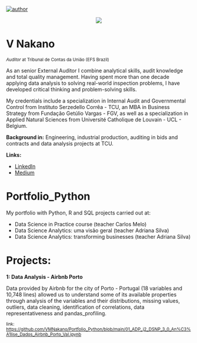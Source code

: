 [![author](https://img.shields.io/badge/author-vnakano-blue.svg)](https://www.linkedin.com/in/val%C3%A9ria-n-13030747/) 

<p align="center">
  <img src="D:\VALÉRIA\00 - CURSOS\01 - Data Science Analytics T4 - Adriana Silva\DataScience_Python_&_R" >
</p>

# V Nakano
<sub>*Auditor* at Tribunal de Contas da União (EFS Brazil)</sub>

As an senior External Auditor I combine analytical skills, audit knowledge and total quality management. Having spent more than one decade applying data analysis to solving real-world inspection problems, I have developed critical thinking and problem-solving skills.

My credentials include a specialization in Internal Audit and Governmental Control from Instituto Serzedello Corrêa - TCU, an MBA in Business Strategy from Fundação Getúlio Vargas - FGV, as well as a specialization in Applied Natural Sciences from Université Catholique de Louvain - UCL - Belgium.

**Background in:** Engineering, industrial production, auditing in bids and contracts and data analysis projects at TCU.

**Links:**
* [LinkedIn](https://www.linkedin.com/in/val%C3%A9ria-n-13030747/)
* [Medium](https://www.medium.com)

# Portfolio_Python

My portfolio with Python, R and SQL projects carried out at:
- Data Science in Practice course (teacher Carlos Melo)
- Data Science Analytics: uma visão geral (teacher Adriana Silva)
- Data Science Analytics: transforming businesses (teacher Adriana Silva)

# Projects:

**1: Data Analysis - Airbnb Porto**

Data provided by Airbnb for the city of Porto - Portugal (18 variables and 10,748 lines) allowed us to understand some of its available properties through analysis of the variables and their distributions, missing values, outliers, data cleaning, identification of correlations, data representativeness and pandas_profiling.

<sub>link: https://github.com/VMNakano/Portfolio_Python/blob/main/01_ADP_j2_DSNP_3_0_An%C3%A1lise_Dados_Airbnb_Porto_Val.ipynb<sub>
